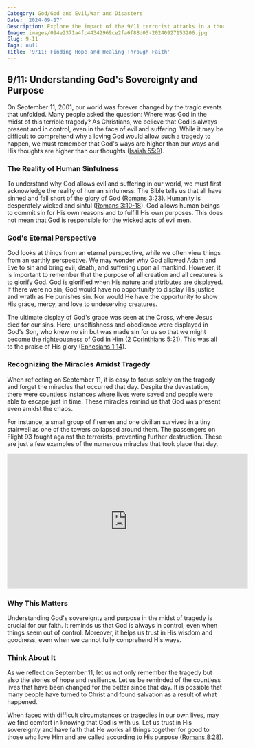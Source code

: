 ```yaml
---
Category: God/God and Evil/War and Disasters
Date: '2024-09-17'
Description: Explore the impact of the 9/11 terrorist attacks in a thought-provoking article. Delve into the aftermath, global repercussions, and lasting effects of this tragic event.
Image: images/094e2371a4fc44342969ce2fa6f88d05-20240927153206.jpg
Slug: 9-11
Tags: null
Title: '9/11: Finding Hope and Healing Through Faith'
---
```


## 9/11: Understanding God's Sovereignty and Purpose

On September 11, 2001, our world was forever changed by the tragic events that unfolded. Many people asked the question: Where was God in the midst of this terrible tragedy? As Christians, we believe that God is always present and in control, even in the face of evil and suffering. While it may be difficult to comprehend why a loving God would allow such a tragedy to happen, we must remember that God's ways are higher than our ways and His thoughts are higher than our thoughts ([Isaiah 55:9](https://www.bibleref.com/Isaiah/55/Isaiah-55-9.html)). 

### The Reality of Human Sinfulness

To understand why God allows evil and suffering in our world, we must first acknowledge the reality of human sinfulness. The Bible tells us that all have sinned and fall short of the glory of God ([Romans 3:23](https://www.bibleref.com/Romans/3/Romans-3-23.html)). Humanity is desperately wicked and sinful ([Romans 3:10-18](https://www.bibleref.com/Romans/3/Romans-3-10.html)). God allows human beings to commit sin for His own reasons and to fulfill His own purposes. This does not mean that God is responsible for the wicked acts of evil men.

### God's Eternal Perspective

God looks at things from an eternal perspective, while we often view things from an earthly perspective. We may wonder why God allowed Adam and Eve to sin and bring evil, death, and suffering upon all mankind. However, it is important to remember that the purpose of all creation and all creatures is to glorify God. God is glorified when His nature and attributes are displayed. If there were no sin, God would have no opportunity to display His justice and wrath as He punishes sin. Nor would He have the opportunity to show His grace, mercy, and love to undeserving creatures.

The ultimate display of God's grace was seen at the Cross, where Jesus died for our sins. Here, unselfishness and obedience were displayed in God's Son, who knew no sin but was made sin for us so that we might become the righteousness of God in Him ([2 Corinthians 5:21](https://www.bibleref.com/2-Corinthians/5/2-Corinthians-5-21.html)). This was all to the praise of His glory ([Ephesians 1:14](https://www.bibleref.com/Ephesians/1/Ephesians-1-14.html)).

### Recognizing the Miracles Amidst Tragedy

When reflecting on September 11, it is easy to focus solely on the tragedy and forget the miracles that occurred that day. Despite the devastation, there were countless instances where lives were saved and people were able to escape just in time. These miracles remind us that God was present even amidst the chaos.

For instance, a small group of firemen and one civilian survived in a tiny stairwell as one of the towers collapsed around them. The passengers on Flight 93 fought against the terrorists, preventing further destruction. These are just a few examples of the numerous miracles that took place that day.


<iframe width="560" height="315" src="https://www.youtube.com/embed/tpBLlbzE2xg" frameborder="0" allow="autoplay; encrypted-media" allowfullscreen></iframe>


### Why This Matters

Understanding God's sovereignty and purpose in the midst of tragedy is crucial for our faith. It reminds us that God is always in control, even when things seem out of control. Moreover, it helps us trust in His wisdom and goodness, even when we cannot fully comprehend His ways.

### Think About It

As we reflect on September 11, let us not only remember the tragedy but also the stories of hope and resilience. Let us be reminded of the countless lives that have been changed for the better since that day. It is possible that many people have turned to Christ and found salvation as a result of what happened. 

When faced with difficult circumstances or tragedies in our own lives, may we find comfort in knowing that God is with us. Let us trust in His sovereignty and have faith that He works all things together for good to those who love Him and are called according to His purpose ([Romans 8:28](https://www.bibleref.com/Romans/8/Romans-8-28.html)).